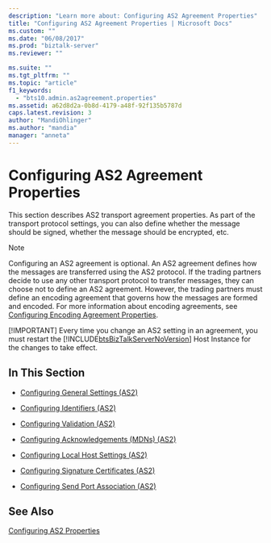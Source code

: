 ```yaml
---
description: "Learn more about: Configuring AS2 Agreement Properties"
title: "Configuring AS2 Agreement Properties | Microsoft Docs"
ms.custom: ""
ms.date: "06/08/2017"
ms.prod: "biztalk-server"
ms.reviewer: ""

ms.suite: ""
ms.tgt_pltfrm: ""
ms.topic: "article"
f1_keywords: 
  - "bts10.admin.as2agreement.properties"
ms.assetid: a62d8d2a-0b8d-4179-a48f-92f135b5787d
caps.latest.revision: 3
author: "MandiOhlinger"
ms.author: "mandia"
manager: "anneta"
---
```

# Configuring AS2 Agreement Properties
This section describes AS2 transport agreement properties. As part of the transport protocol settings, you can also define whether the message should be signed, whether the message should be encrypted, etc.  
  
> [!NOTE]
>  Configuring an AS2 agreement is optional. An AS2 agreement defines how the messages are transferred using the AS2 protocol. If the trading partners decide to use any other transport protocol to transfer messages, they can choose not to define an AS2 agreement. However, the trading partners must define an encoding agreement that governs how the messages are formed and encoded. For more information about encoding agreements, see [Configuring Encoding Agreement Properties](../core/configuring-encoding-agreement-properties.md).  
> 
> [!IMPORTANT]
>  Every time you change an AS2 setting in an agreement, you must restart the [!INCLUDE[btsBizTalkServerNoVersion](../includes/btsbiztalkservernoversion-md.md)] Host Instance for the changes to take effect.  
  
## In This Section  
  
-   [Configuring General Settings (AS2)](../core/configuring-general-settings-as2.md)  
  
-   [Configuring Identifiers (AS2)](../core/configuring-identifiers-as2.md)  
  
-   [Configuring Validation (AS2)](../core/configuring-validation-as2.md)  
  
-   [Configuring Acknowledgements (MDNs) (AS2)](../core/configuring-acknowledgements-mdns-as2.md)  
  
-   [Configuring Local Host Settings (AS2)](../core/configuring-local-host-settings-as2.md)  
  
-   [Configuring Signature Certificates (AS2)](../core/configuring-signature-certificates-as2.md)  
  
-   [Configuring Send Port Association (AS2)](../core/configuring-send-port-association-as2.md)  
  
## See Also  
 [Configuring AS2 Properties](../core/configuring-as2-properties.md)
